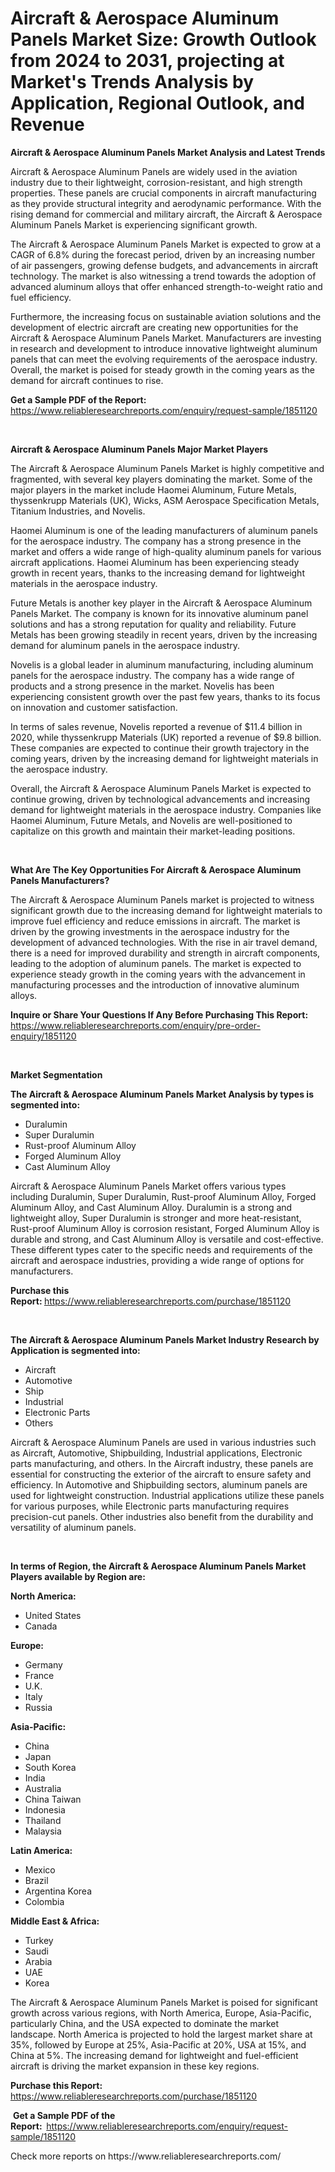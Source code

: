 <p><h1>Aircraft & Aerospace Aluminum Panels Market Size: Growth Outlook from 2024 to 2031, projecting at Market's Trends Analysis by Application, Regional Outlook, and Revenue</h1></p><p><strong>Aircraft & Aerospace Aluminum Panels Market Analysis and Latest Trends</strong></p>
<p><p>Aircraft & Aerospace Aluminum Panels are widely used in the aviation industry due to their lightweight, corrosion-resistant, and high strength properties. These panels are crucial components in aircraft manufacturing as they provide structural integrity and aerodynamic performance. With the rising demand for commercial and military aircraft, the Aircraft & Aerospace Aluminum Panels Market is experiencing significant growth.</p><p>The Aircraft & Aerospace Aluminum Panels Market is expected to grow at a CAGR of 6.8% during the forecast period, driven by an increasing number of air passengers, growing defense budgets, and advancements in aircraft technology. The market is also witnessing a trend towards the adoption of advanced aluminum alloys that offer enhanced strength-to-weight ratio and fuel efficiency.</p><p>Furthermore, the increasing focus on sustainable aviation solutions and the development of electric aircraft are creating new opportunities for the Aircraft & Aerospace Aluminum Panels Market. Manufacturers are investing in research and development to introduce innovative lightweight aluminum panels that can meet the evolving requirements of the aerospace industry. Overall, the market is poised for steady growth in the coming years as the demand for aircraft continues to rise.</p></p>
<p><strong>Get a Sample PDF of the Report:&nbsp;</strong> <a href="https://www.reliableresearchreports.com/enquiry/request-sample/1851120">https://www.reliableresearchreports.com/enquiry/request-sample/1851120</a></p>
<p>&nbsp;</p>
<p><strong>Aircraft & Aerospace Aluminum Panels Major Market Players</strong></p>
<p><p>The Aircraft & Aerospace Aluminum Panels Market is highly competitive and fragmented, with several key players dominating the market. Some of the major players in the market include Haomei Aluminum, Future Metals, thyssenkrupp Materials (UK), Wicks, ASM Aerospace Specification Metals, Titanium Industries, and Novelis.</p><p>Haomei Aluminum is one of the leading manufacturers of aluminum panels for the aerospace industry. The company has a strong presence in the market and offers a wide range of high-quality aluminum panels for various aircraft applications. Haomei Aluminum has been experiencing steady growth in recent years, thanks to the increasing demand for lightweight materials in the aerospace industry.</p><p>Future Metals is another key player in the Aircraft & Aerospace Aluminum Panels Market. The company is known for its innovative aluminum panel solutions and has a strong reputation for quality and reliability. Future Metals has been growing steadily in recent years, driven by the increasing demand for aluminum panels in the aerospace industry.</p><p>Novelis is a global leader in aluminum manufacturing, including aluminum panels for the aerospace industry. The company has a wide range of products and a strong presence in the market. Novelis has been experiencing consistent growth over the past few years, thanks to its focus on innovation and customer satisfaction.</p><p>In terms of sales revenue, Novelis reported a revenue of $11.4 billion in 2020, while thyssenkrupp Materials (UK) reported a revenue of $9.8 billion. These companies are expected to continue their growth trajectory in the coming years, driven by the increasing demand for lightweight materials in the aerospace industry.</p><p>Overall, the Aircraft & Aerospace Aluminum Panels Market is expected to continue growing, driven by technological advancements and increasing demand for lightweight materials in the aerospace industry. Companies like Haomei Aluminum, Future Metals, and Novelis are well-positioned to capitalize on this growth and maintain their market-leading positions.</p></p>
<p>&nbsp;</p>
<p><strong>What Are The Key Opportunities For Aircraft & Aerospace Aluminum Panels Manufacturers?</strong></p>
<p><p>The Aircraft & Aerospace Aluminum Panels market is projected to witness significant growth due to the increasing demand for lightweight materials to improve fuel efficiency and reduce emissions in aircraft. The market is driven by the growing investments in the aerospace industry for the development of advanced technologies. With the rise in air travel demand, there is a need for improved durability and strength in aircraft components, leading to the adoption of aluminum panels. The market is expected to experience steady growth in the coming years with the advancement in manufacturing processes and the introduction of innovative aluminum alloys.</p></p>
<p><strong>Inquire or Share Your Questions If Any Before Purchasing This Report:</strong> <a href="https://www.reliableresearchreports.com/enquiry/pre-order-enquiry/1851120">https://www.reliableresearchreports.com/enquiry/pre-order-enquiry/1851120</a></p>
<p>&nbsp;</p>
<p><strong>Market Segmentation</strong></p>
<p><strong>The Aircraft & Aerospace Aluminum Panels Market Analysis by types is segmented into:</strong></p>
<p><ul><li>Duralumin</li><li>Super Duralumin</li><li>Rust-proof Aluminum Alloy</li><li>Forged Aluminum Alloy</li><li>Cast Aluminum Alloy</li></ul></p>
<p><p>Aircraft & Aerospace Aluminum Panels Market offers various types including Duralumin, Super Duralumin, Rust-proof Aluminum Alloy, Forged Aluminum Alloy, and Cast Aluminum Alloy. Duralumin is a strong and lightweight alloy, Super Duralumin is stronger and more heat-resistant, Rust-proof Aluminum Alloy is corrosion resistant, Forged Aluminum Alloy is durable and strong, and Cast Aluminum Alloy is versatile and cost-effective. These different types cater to the specific needs and requirements of the aircraft and aerospace industries, providing a wide range of options for manufacturers.</p></p>
<p><strong>Purchase this Report:&nbsp;</strong><a href="https://www.reliableresearchreports.com/purchase/1851120">https://www.reliableresearchreports.com/purchase/1851120</a></p>
<p>&nbsp;</p>
<p><strong>The Aircraft & Aerospace Aluminum Panels Market Industry Research by Application is segmented into:</strong></p>
<p><ul><li>Aircraft</li><li>Automotive</li><li>Ship</li><li>Industrial</li><li>Electronic Parts</li><li>Others</li></ul></p>
<p><p>Aircraft & Aerospace Aluminum Panels are used in various industries such as Aircraft, Automotive, Shipbuilding, Industrial applications, Electronic parts manufacturing, and others. In the Aircraft industry, these panels are essential for constructing the exterior of the aircraft to ensure safety and efficiency. In Automotive and Shipbuilding sectors, aluminum panels are used for lightweight construction. Industrial applications utilize these panels for various purposes, while Electronic parts manufacturing requires precision-cut panels. Other industries also benefit from the durability and versatility of aluminum panels.</p></p>
<p>&nbsp;</p>
<p><strong>In terms of Region, the Aircraft & Aerospace Aluminum Panels Market Players available by Region are:</strong></p>
<p>
    <p> <strong> North America: </strong>
        <ul>
            <li>United States</li>
            <li>Canada</li>
        </ul>
        </p> 
    <p> <strong> Europe: </strong>
        <ul>
            <li>Germany</li>
            <li>France</li>
            <li>U.K.</li>
            <li>Italy</li>
            <li>Russia</li>
        </ul>
        </p> 
    <p> <strong> Asia-Pacific: </strong>
        <ul>
            <li>China</li>
            <li>Japan</li>
            <li>South Korea</li>
            <li>India</li>
            <li>Australia</li>
            <li>China Taiwan</li>
            <li>Indonesia</li>
            <li>Thailand</li>
            <li>Malaysia</li>
        </ul>
        </p> 
    <p> <strong> Latin America: </strong>
        <ul>
            <li>Mexico</li>
            <li>Brazil</li>
            <li>Argentina Korea</li>
            <li>Colombia</li>
        </ul>
        </p> 
    <p> <strong> Middle East & Africa: </strong>
        <ul>
            <li>Turkey</li>
            <li>Saudi</li>
            <li>Arabia</li>
            <li>UAE</li>
            <li>Korea</li>
        </ul>
    </p>
    </p>
<p><p>The Aircraft & Aerospace Aluminum Panels Market is poised for significant growth across various regions, with North America, Europe, Asia-Pacific, particularly China, and the USA expected to dominate the market landscape. North America is projected to hold the largest market share at 35%, followed by Europe at 25%, Asia-Pacific at 20%, USA at 15%, and China at 5%. The increasing demand for lightweight and fuel-efficient aircraft is driving the market expansion in these key regions.</p></p>
<p><strong>Purchase this Report: </strong><a href="https://www.reliableresearchreports.com/purchase/1851120">https://www.reliableresearchreports.com/purchase/1851120</a></p>
<p>&nbsp;<strong>Get a Sample PDF of the Report:&nbsp;&nbsp;</strong><a href="https://www.reliableresearchreports.com/enquiry/request-sample/1851120">https://www.reliableresearchreports.com/enquiry/request-sample/1851120</a></p>
<p><strong></strong></p>
<p>Check more reports on https://www.reliableresearchreports.com/</p>